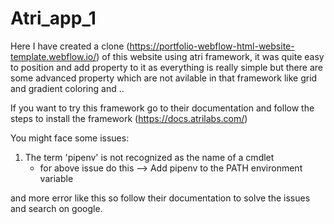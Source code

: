 # Atri_app_1

Here I have created a clone (https://portfolio-webflow-html-website-template.webflow.io/) of this website using atri framework, it was quite easy to position and add property to it as everything is really simple but there are some advanced property which are not avilable in that framework like grid and gradient coloring and ..

If you want to try this framework go to their documentation and follow the steps to install the framework (https://docs.atrilabs.com/)

You might face some issues:
 <ol>
    <li>The term 'pipenv' is not recognized as the name of a cmdlet
        <ul><li>for above issue do this -->  Add pipenv to the PATH environment variable</li></ul>
    </li>
</ol>
 <p></p>
 and more error like this so follow their documentation to solve the issues and search on google.
